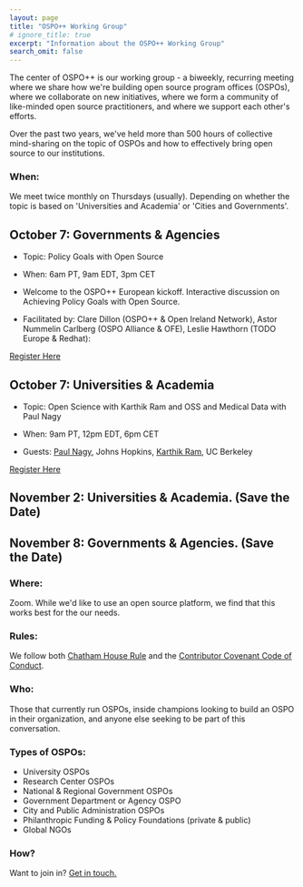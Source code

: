 ```yaml
---
layout: page
title: "OSPO++ Working Group"
# ignore_title: true
excerpt: "Information about the OSPO++ Working Group"
search_omit: false
---
```


The center of OSPO++ is our working group - a biweekly, recurring meeting where we share how we're building open source program offices (OSPOs), where we collaborate on new initiatives, where we form a community of like-minded open source practitioners, and where we support each other's efforts.


Over the past two years, we've held more than 500 hours of collective mind-sharing on the topic of OSPOs and how to effectively bring open source to our institutions.

### When:

We meet twice monthly on Thursdays (usually). Depending on whether the topic is based on 'Universities and Academia' or 'Cities and Governments'.

## October 7: Governments & Agencies


- Topic:  Policy Goals with Open Source

- When: 6am PT, 9am EDT, 3pm CET

- Welcome to the OSPO++ European kickoff.  Interactive discussion on Achieving Policy Goals with Open Source.
- Facilitated by: Clare Dillon (OSPO++ & Open Ireland Network), Astor Nummelin Carlberg (OSPO Alliance & OFE), Leslie Hawthorn (TODO Europe & Redhat): 

<a href="https://www.eventbrite.com/e/ospo-europe-policy-goals-with-open-source-tickets-180065660237" class="btn register" target="_blank">Register Here</a>

## October 7:  Universities & Academia

- Topic:  Open Science with Karthik Ram and OSS and Medical Data with Paul Nagy

- When: 9am PT, 12pm EDT, 6pm CET

- Guests: [Paul Nagy](https://www.hopkinsmedicine.org/profiles/details/paul-nagy), Johns Hopkins, [Karthik Ram](https://ram.berkeley.edu/), UC Berkeley

<a href="https://www.eventbrite.com/e/open-science-with-karthik-ram-and-oss-and-medical-data-with-paul-nagy-tickets-177962178667" class="btn register" target="_blank">Register Here</a>

## November 2:  Universities & Academia. (Save the Date)

## November 8:  Governments & Agencies. (Save the Date)

### Where:

Zoom. While we'd like to use an open source platform, we find that this works best for the our needs.

### Rules:

We follow both [Chatham House Rule](https://en.wikipedia.org/wiki/Chatham_House_Rule) and the [Contributor Covenant Code of Conduct](https://www.contributor-covenant.org/).

### Who:

Those that currently run OSPOs, inside champions looking to build an OSPO in their organization, and anyone else seeking to be part of this conversation.

### Types of OSPOs:

  - University OSPOs
  - Research Center OSPOs
  - National & Regional Government OSPOs
  - Government Department or Agency OSPO
  - City and Public Administration OSPOs
  - Philanthropic Funding & Policy Foundations (private & public)
  - Global NGOs

### How?

Want to join in? <a href="mailto:info@mosslabs.io">Get in touch.</a>
